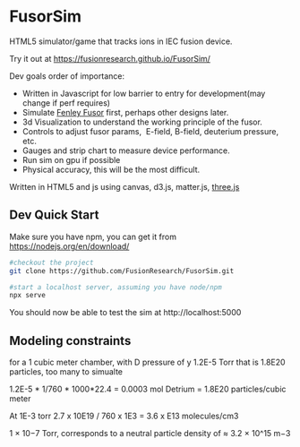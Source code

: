 # FusorSim
HTML5 simulator/game that tracks ions in IEC fusion device.

Try it out at https://fusionresearch.github.io/FusorSim/


Dev goals order of importance:
* Written in Javascript for low barrier to entry for development(may change if perf requires)
* Simulate [Fenley Fusor](http://www.ddprofusion.com/) first, perhaps other designs later.
* 3d Visualization to understand the working principle of the fusor.
* Controls to adjust fusor params,  E-field, B-field, deuterium pressure, etc.
* Gauges and strip chart to measure device performance.
* Run sim on gpu if possible
* Physical accuracy, this will be the most difficult. 


Written in HTML5 and js using canvas, d3.js, matter.js, [three.js](https://threejs.org/)


## Dev Quick Start
Make sure you have npm, you can get it from https://nodejs.org/en/download/
 
``` bash
#checkout the project
git clone https://github.com/FusionResearch/FusorSim.git  

#start a localhost server, assuming you have node/npm
npx serve
```

You should now be able to test the sim at  http://localhost:5000




## Modeling constraints
for a 1 cubic meter chamber,  with D pressure of y 1.2E-5 Torr that is 1.8E20 particles, too many to simualte

1.2E-5 * 1/760 * 1000*22.4 = 0.0003 mol Detrium = 1.8E20 particles/cubic meter

At 1E-3 torr 2.7 x 10E19 / 760 x 1E3 = 3.6 x E13 molecules/cm3 

1 × 10−7 Torr, corresponds to a neutral particle density of ≈ 3.2 × 10^15 m−3  


